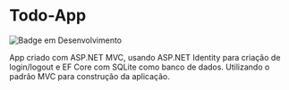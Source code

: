 # Todo-App

![Badge em Desenvolvimento](http://img.shields.io/static/v1?label=STATUS&message=EM%20DESENVOLVIMENTO&color=GREEN&style=for-the-badge)

App criado com ASP.NET MVC, usando ASP.NET Identity para criação de login/logout e EF Core com SQLite como banco de dados. Utilizando o padrão MVC para construção da aplicação.
